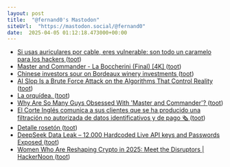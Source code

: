 ```yaml
---
layout: post
title:  "@fernand0's Mastodon"
siteUrl:  "https://mastodon.social/@fernand0"
date:  2025-04-05 01:12:18.473000+00:00
---
```

*  [Si usas auriculares por cable, eres vulnerable: son todo un caramelo para los hackers ](https://www.xataka.com/seguridad/usas-auriculares-cable-eres-vulnerable-todo-caramelo-para-hacker) ([toot](https://mastodon.social/@fernand0/114282695128663871))
*  [Master and Commander - La Boccherini (Final) [4K] ](https://youtu.be/Q7c0-r2gND) ([toot](https://mastodon.social/@fernand0/114281246473218251))
*  [Chinese investors sour on Bordeaux winery investments ](https://www.scmp.com/lifestyle/food-drink/article/3284273/bordeaux-winery-investments-turn-sour-chinese-investors?module=perpetual_scroll_) ([toot](https://mastodon.social/@fernand0/114280886856386909))
*  [AI Slop Is a Brute Force Attack on the Algorithms That Control Reality ](https://www.404media.co/ai-slop-is-a-brute-force-attack-on-the-algorithms-that-control-reality) ([toot](https://mastodon.social/@fernand0/114280655012278211))
*  [La orquídea. ](https://avecesunafoto.wordpress.com/2025/04/03/la-orquidea-2) ([toot](https://mastodon.social/@fernand0/114280552903295176))
*  [Why Are So Many Guys Obsessed With 'Master and Commander'? ](https://www.gq.com/story/master-and-commander-anniversar) ([toot](https://mastodon.social/@fernand0/114280406013526210))
*  [El Corte Inglés comunica a sus clientes que se ha producido una filtración no autorizada de datos identificativos y de pago 🗞️ ](https://bandaancha.eu/foros/corte-ingles-comunica-clientes-producido-175597) ([toot](https://mastodon.social/@fernand0/114280215184327182))
*  [Detalle rosetón ](https://www.flickr.com/photos/fernand0/54399482522) ([toot](https://mastodon.social/@fernand0/114279907820987209))
*  [DeepSeek Data Leak – 12,000 Hardcoded Live API keys and Passwords Exposed   ](https://cybersecuritynews.com/deepseek-data-leak-api-keys-and-passwords/) ([toot](https://mastodon.social/@fernand0/114279891709735119))
*  [Women Who Are Reshaping Crypto in 2025: Meet the Disruptors \| HackerNoon ](https://hackernoon.com/women-who-are-reshaping-crypto-in-2025-meet-the-disruptor) ([toot](https://mastodon.social/@fernand0/114279754141075447))
